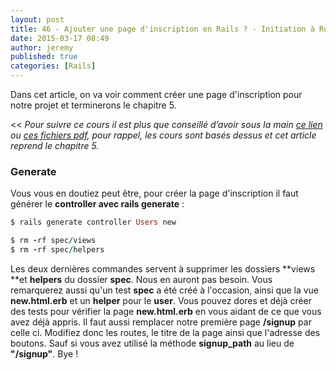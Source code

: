 ```yaml
---
layout: post
title: 46 - Ajouter une page d'inscription en Rails ? - Initiation à Ruby On Rails
date: 2015-03-17 08:49
author: jeremy
published: true
categories: [Rails]
---
```

Dans cet article, on va voir comment créer une page d'inscription pour notre projet et terminerons le chapitre 5.

<<
<em>Pour suivre ce cours il est plus que conseillé d’avoir sous la main <a href="http://french.railstutorial.org/chapters/beginning" target="_blank">ce lien</a> ou <a href="https://www.dropbox.com/sh/uuwaqjqbc8y3ybv/AACjqwYvxqHaXxADTjBp48-Ra?dl=0" target="_blank">ces fichiers pdf</a>, pour rappel, les cours sont basés dessus et cet article reprend le chapitre </em><em>5</em><em>.</em>
>>
### **Generate**
Vous vous en doutiez peut être, pour créer la page d'inscription il faut générer le **controller **avec** rails generate** :

```ruby
$ rails generate controller Users new

$ rm -rf spec/views
$ rm -rf spec/helpers
```
<!--break-->

Les deux dernières commandes servent à supprimer les dossiers **views **et **helpers** du dossier **spec**. Nous en auront pas besoin.
Vous remarquerez aussi qu'un test **spec** a été créé à l'occasion, ainsi que la vue **new.html.erb** et un **helper** pour le **user**. Vous pouvez dores et déjà créer des tests pour vérifier la page **new.html.erb** en vous aidant de ce que vous avez déjà appris.
Il faut aussi remplacer notre première page **/signup** par celle ci. Modifiez donc les routes, le titre de la page ainsi que l'adresse des boutons. Sauf si vous avez utilisé la méthode **signup_path** au lieu de **"/signup"**.
Bye !
